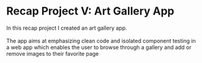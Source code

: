 # Recap Project V: Art Gallery App

In this recap project I created an art gallery app.
<br><br>
The app aims at emphasizing clean code and isolated component testing in a web app which enables the user to browse through a gallery and add or remove images to their favorite page
